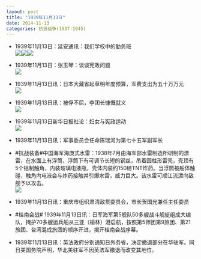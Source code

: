 ```yaml
---
layout: post
title: "1939年11月13日"
date: 2014-11-13
categories: 抗日战争(1937-1945)
---
```


<meta name="referrer" content="no-referrer" />

- 1939年11月13日：延安通讯：我们学校中的勤务班 <br/><img src="https://ww3.sinaimg.cn/large/aca367d8jw1em9puy4o7qj20y00citc6.jpg" /><img src="https://ww4.sinaimg.cn/large/aca367d8jw1em9puzpp0rj20sp06babg.jpg" /><img src="https://ww1.sinaimg.cn/large/aca367d8jw1em9pv0vi6zj205q0c974m.jpg" />

- 1939年11月13日：张玉琴：谈谈宪政问题 <br/><img src="https://ww4.sinaimg.cn/large/aca367d8jw1em9o4ipgecj20ih0p245b.jpg" />

- 1939年11月13日讯：日本大藏省起草明年度预算，军费支出为五十万万元 <br/><img src="https://ww1.sinaimg.cn/large/aca367d8jw1em9mdz1ovgj20d40hidji.jpg" />

- 1939年11月13日讯：被俘不屈，李团长慷慨就义 <br/><img src="https://ww3.sinaimg.cn/large/aca367d8jw1em9fgakstsj202z0b0glo.jpg" />

- 1939年11月13日新华日报社论：妇女与宪政运动 <br/><img src="https://ww1.sinaimg.cn/large/aca367d8jw1em98iq3ugkj211o0ht44y.jpg" />

- 1939年11月13日讯：军事委员会任命陈瑞河为第七十五军副军长 

- #抗战装备#中国海军海庚式水雷：1938年7月由海军部水雷制造所研制的漂雷，在水面上有浮筒，浮筒下有可调节长短的钢丝，吊着圆柱形雷壳，壳顶有5个铝制触角，内装玻璃电液瓶，壳体内装约150磅TNT炸药。当浮筒被船体触碰，触角内电液会与炸药接触并引爆水雷，威力巨大。该水雷可顺江流漂向敌舰予以攻击。 <br/><img src="https://ww2.sinaimg.cn/large/aca367d8jw1em951qtvvgj20b90sf0w4.jpg" />

- 1939年11月13日讯：重庆市组织肃清敌货委员会，市长贺国光兼任主任委员 

- #桂南会战# 1939年11月13日讯：日军海军第5舰队50多艘战斗舰艇组成大编队，掩护70多艘运兵船从三亚（榆林）港启航，按照第5师团第9旅团、第21旅团、台湾混成旅团的顺序开进，揭开桂南会战序幕。 

- 1939年11月13日讯：英法政府分别通知日外务省，决定撤退部分在华驻军。同日美国务院声明，华北美驻军不因英法军撤退而改变其地位。 

